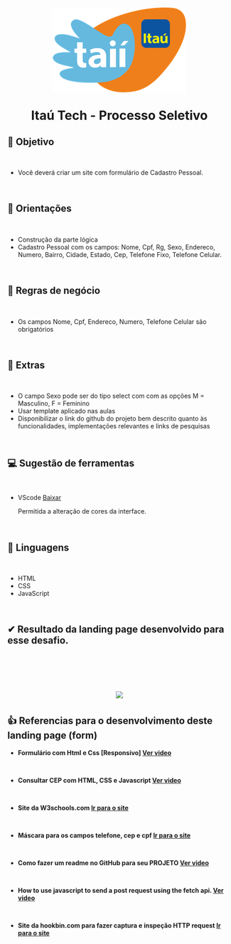 <h1 align="center" >
<img src = "https://github.com/rubensfranklin/tema-escuro-3/blob/main/assets/img/Tai___Ita___Financeira-logo-64B5F96538-seeklogo.com.png">
<p> Itaú Tech - Processo Seletivo</p>

## 🎯 <b>Objetivo</b>

<br />

* Você deverá criar um site com formulário de Cadastro Pessoal.

<br />
 
## 📝<b> Orientações </b>

<br />

* Construção da parte lógica
* Cadastro Pessoal com os campos: Nome, Cpf, Rg, Sexo, Endereco, Numero, Bairro, Cidade, Estado, Cep, Telefone Fixo, Telefone Celular.

<br />

## 💼 <b> Regras de negócio </b>

<br />

* Os campos Nome, Cpf, Endereco, Numero, Telefone Celular são obrigatórios

<br />

## 🧠 <b> Extras </b>

<br />

* O campo Sexo pode ser do tipo select com com as opções M = Masculino, F = Feminino
* Usar template aplicado nas aulas
* Disponibilizar o link do github do projeto bem descrito quanto às funcionalidades, implementações relevantes e links de pesquisas

<br />

## 💻 <b> Sugestão de ferramentas </b>

<br />

* VScode [Baixar](https://code.visualstudio.com/)

  Permitida a alteração de cores da interface.

<br />

## 👅<b> Linguagens </b> 
<br />

* HTML
* CSS 
* JavaScript

<br />

## ✔ <b> Resultado da landing page desenvolvido para esse desafio. <b>
<br/>
<br/>
<h1 align="center" >
<img src = "./Formulario de Registro - Itau/img/form_cadastro.png">

## 👍 <b> Referencias para o desenvolvimento deste landing page (form) </b>



* Formulário com Html e Css [Responsivo] [Ver video](https://www.youtube.com/watch?v=Ph-60-pkAQM) 

<br />

* Consultar CEP com HTML, CSS e Javascript [Ver video](https://www.youtube.com/watch?v=fxnJffrnrdY)

<br />

* Site da W3schools.com [Ir para o site](https://www.w3schools.com/)

<br />

* Máscara para os campos telefone, cep e cpf [Ir para o site](http://codigododia.blogspot.com/2019/05/mascara-para-cpf-cnpj-cep-telefone-data.html)

<br />

* Como fazer um readme no GitHub para seu PROJETO [Ver video](https://www.youtube.com/watch?v=LDLK5OJw3io)

<br />

* How to use javascript to send a post request using the fetch api. [Ver video](https://www.youtube.com/watch?v=Fek_oJM_s4I&t=324s)

<br />

* Site da hookbin.com para fazer captura e inspeção HTTP request   [Ir para o site](https://hookbin.com/)
